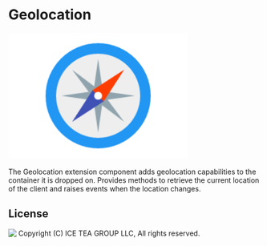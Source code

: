 Geolocation
====

<img src="../Support/Images/Geolocation.png" width="358" height="252">

The Geolocation extension component adds geolocation capabilities to the container it is dropped on. Provides methods to retrieve the current location of the client and raises events when the location changes.

License
-------
<img src="http://iceteagroup.com/wp-content/uploads/2017/01/Square-64x64-trasp.png" height="20" align="top"> Copyright (C) ICE TEA GROUP LLC, All rights reserved.
